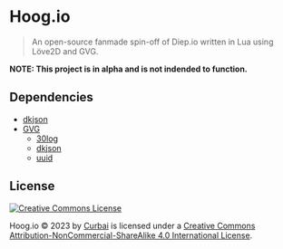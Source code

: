 # Hoog.io

> An open-source fanmade spin-off of Diep.io written in Lua using Löve2D and GVG.

**NOTE: This project is in alpha and is not indended to function.**

## Dependencies

 * [dkjson](https://github.com/LuaDist/dkjson/)
 * [GVG](https://github.com/Labrium/GVG-Lua/)
   - [30log](https://github.com/Yonaba/30log)
   - [dkjson](https://github.com/LuaDist/dkjson/)
   - [uuid](https://github.com/Tieske/uuid/)

## License

[![Creative Commons License](https://i.creativecommons.org/l/by-nc-sa/4.0/88x31.png)](http://creativecommons.org/licenses/by-nc-sa/4.0/)

Hoog.io &copy; 2023 by [Curbai](https://curbaicode.github.io/) is licensed under a [Creative Commons Attribution-NonCommercial-ShareAlike 4.0 International License](http://creativecommons.org/licenses/by-nc-sa/4.0/).
